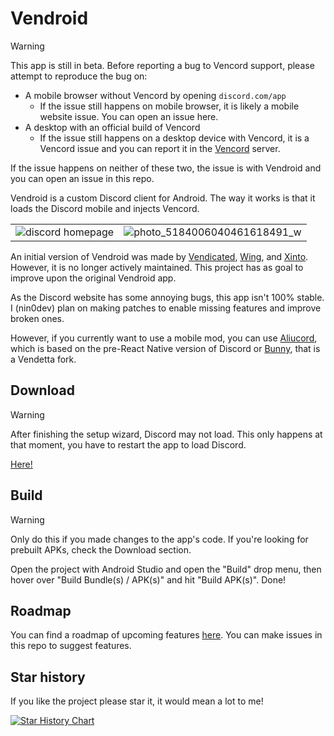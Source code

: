 # Vendroid

> [!WARNING]
> This app is still in beta. Before reporting a bug to Vencord support, please attempt to reproduce the bug on:
> - A mobile browser without Vencord by opening `discord.com/app`
>   - If the issue still happens on mobile browser, it is likely a mobile website issue. You can open an issue here. 
> - A desktop with an official build of Vencord
>   - If the issue still happens on a desktop device with Vencord, it is a Vencord issue and you can report it in the [Vencord](https://discord.gg/vencord) server.
> 
> If the issue happens on neither of these two, the issue is with Vendroid and you can open an issue in this repo. 

Vendroid is a custom Discord client for Android. The way it works is that it loads the Discord mobile and injects Vencord.

| | |
|:--:|:--:|
|![discord homepage](https://github.com/nin0-dev/Vendroid/assets/75569739/488770ea-3331-4979-ba0f-2bd4de964a21)|![photo_5184006040461618491_w](https://github.com/nin0-dev/Vendroid/assets/75569739/c01a01b8-2dab-4126-a20b-7cd4d0d394cc)|

An initial version of Vendroid was made by [Vendicated](https://github.com/Vendicated), [Wing](https://github.com/wingio), and [Xinto](https://github.com/X1nto). However, it is no longer actively maintained. This project has as goal to improve upon the original Vendroid app.

As the Discord website has some annoying bugs, this app isn't 100% stable. I (nin0dev) plan on making patches to enable missing features and improve broken ones.

However, if you currently want to use a mobile mod, you can use [Aliucord](https://github.com/Aliucord/Aliucord), which is based on the pre-React Native version of Discord or [Bunny](https://github.com/pyoncord/Pyoncord), that is a Vendetta fork.

## Download

> [!WARNING]
> After finishing the setup wizard, Discord may not load. This only happens at that moment, you have to restart the app to load Discord.

[Here!](https://github.com/VendroidEnhanced/Vendroid/releases/latest/download/app-release.apk)

## Build

> [!WARNING]
> Only do this if you made changes to the app's code. If you're looking for prebuilt APKs, check the Download section.

Open the project with Android Studio and open the "Build" drop menu, then hover over "Build Bundle(s) / APK(s)" and hit "Build APK(s)". Done!

## Roadmap

You can find a roadmap of upcoming features [here](https://github.com/orgs/VendroidEnhanced/projects/1). You can make issues in this repo to suggest features.

## Star history

If you like the project please star it, it would mean a lot to me!

<a href="https://star-history.com/#VendroidEnhanced/Vendroid&Date">
 <picture>
   <source media="(prefers-color-scheme: dark)" srcset="https://api.star-history.com/svg?repos=VendroidEnhanced/Vendroid&type=Date&theme=dark" />
   <source media="(prefers-color-scheme: light)" srcset="https://api.star-history.com/svg?repos=VendroidEnhanced/Vendroid&type=Date" />
   <img alt="Star History Chart" src="https://api.star-history.com/svg?repos=VendroidEnhanced/Vendroid&type=Date" />
 </picture>
</a>
